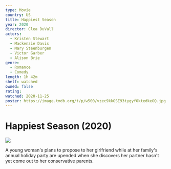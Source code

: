 ```yaml
---
type: Movie
country: US
title: Happiest Season
year: 2020
director: Clea DuVall
actors:
  - Kristen Stewart
  - Mackenzie Davis
  - Mary Steenburgen
  - Victor Garber
  - Alison Brie
genre:
  - Romance
  - Comedy
length: 1h 42m
shelf: watched
owned: false
rating:
watched: 2020-11-25
poster: https://image.tmdb.org/t/p/w500/vzec9kkOSE93tygyfOktedkeOQ.jpg
---
```


# Happiest Season (2020)

![](https://image.tmdb.org/t/p/w500/vzec9kkOSE93tygyfOktedkeOQ.jpg)

A young woman's plans to propose to her girlfriend while at her family's annual holiday party are upended when she discovers her partner hasn't yet come out to her conservative parents.